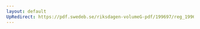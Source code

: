 ```yaml
---
layout: default
UpRedirect: https://pdf.swedeb.se/riksdagen-volumeG-pdf/199697/reg_199697/reg_199697_0384.pdf
---
```

